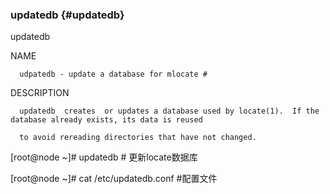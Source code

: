 ### updatedb {#updatedb}

updatedb

NAME

      udpatedb - update a database for mlocate #

DESCRIPTION

      updatedb  creates  or updates a database used by locate(1).  If the database already exists, its data is reused

      to avoid rereading directories that have not changed.

[root@node ~]# updatedb    # 更新locate数据库

[root@node ~]# cat /etc/updatedb.conf  #配置文件